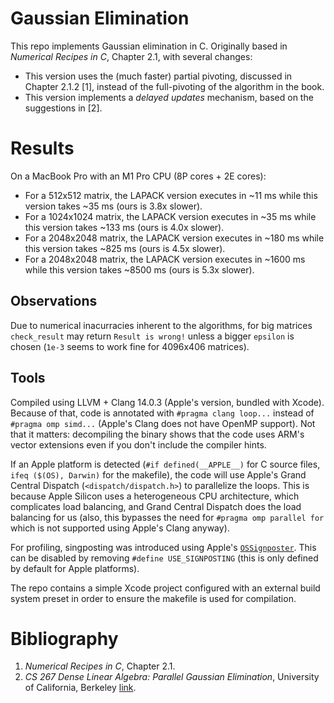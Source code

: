 # Gaussian Elimination
This repo implements Gaussian elimination in C. Originally based in _Numerical Recipes in C_, Chapter 2.1, with several changes:
- This version uses the (much faster) partial pivoting, discussed in Chapter 2.1.2 [1], instead of the full-pivoting of the algorithm in the book.
- This version implements a _delayed updates_ mechanism, based on the suggestions in [2].

# Results
On a MacBook Pro with an M1 Pro CPU (8P cores + 2E cores):
- For a 512x512 matrix, the LAPACK version executes in ~11 ms while this version takes ~35 ms (ours is 3.8x slower). 
- For a 1024x1024 matrix, the LAPACK version executes in ~35 ms while this version takes ~133 ms (ours is 4.0x slower). 
- For a 2048x2048 matrix, the LAPACK version executes in ~180 ms while this version takes ~825 ms (ours is 4.5x slower).
- For a 2048x2048 matrix, the LAPACK version executes in ~1600 ms while this version takes ~8500 ms (ours is 5.3x slower).

## Observations
Due to numerical inacurracies inherent to the algorithms, for big matrices `check_result` may return `Result is wrong!` unless a bigger `epsilon` is chosen (`1e-3` seems to work fine for 4096x406 matrices).

## Tools
Compiled using LLVM + Clang 14.0.3 (Apple's version, bundled with Xcode). Because of that, code is annotated with `#pragma clang loop...` instead of `#pragma omp simd...` (Apple's Clang does not have OpenMP support). Not that it matters: decompiling the binary shows that the code uses ARM's vector extensions even if you don't include the compiler hints.

If an Apple platform is detected (`#if defined(__APPLE__)` for C source files, `ifeq ($(OS), Darwin)` for the makefile), the code will use Apple's Grand Central Dispatch (`<dispatch/dispatch.h>`) to parallelize the loops. This is because Apple Silicon uses a heterogeneous CPU architecture, which complicates load balancing, and Grand Central Dispatch does the load balancing for us (also, this bypasses the need for `#pragma omp parallel for` which is not supported using Apple's Clang anyway).

For profiling, singposting was introduced using Apple's [`OSSignposter`](https://developer.apple.com/documentation/os/ossignposter). This can be disabled by removing `#define USE_SIGNPOSTING` (this is only defined by default for Apple platforms).

The repo contains a simple Xcode project configured with an external build system preset in order to ensure the makefile is used for compilation.

# Bibliography
1. _Numerical Recipes in C_, Chapter 2.1.
2. _CS 267 Dense Linear Algebra: Parallel Gaussian Elimination_, University of California, Berkeley [link](https://people.eecs.berkeley.edu/~demmel/cs267_Spr14/Lectures/lecture13_densela_2_jwd14_4pp.pdf).
